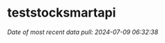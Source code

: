 
<!-- README.md is generated from README.Rmd. Please edit that file -->

# teststocksmartapi

*Date of most recent data pull: 2024-07-09 06:32:38*

